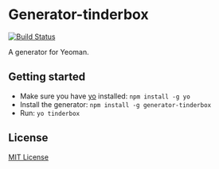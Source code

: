 # Generator-tinderbox
[![Build Status](https://secure.travis-ci.org/devinus/generator-tinderbox.png?branch=master)](https://travis-ci.org/devinus/generator-tinderbox)

A generator for Yeoman.

## Getting started
- Make sure you have [yo](https://github.com/yeoman/yo) installed:
    `npm install -g yo`
- Install the generator: `npm install -g generator-tinderbox`
- Run: `yo tinderbox`

## License
[MIT License](http://en.wikipedia.org/wiki/MIT_License)
